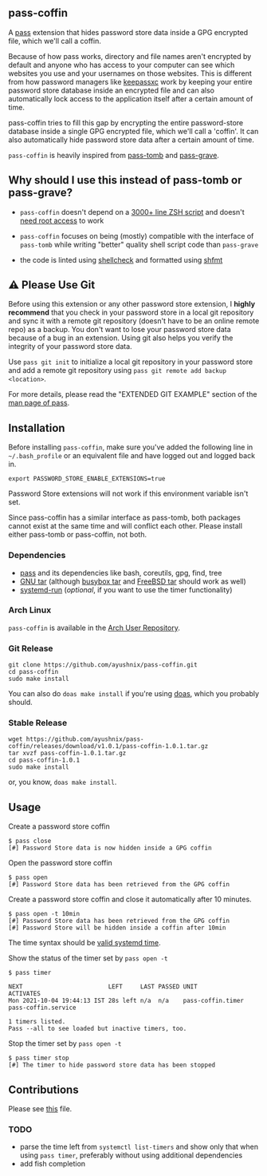 ## pass-coffin

A [pass](https://www.passwordstore.org/) extension that hides password store data inside a GPG
encrypted file, which we'll call a coffin.

Because of how pass works, directory and file names aren't encrypted by default and anyone who has
access to your computer can see which websites you use and your usernames on those websites. This is
different from how password managers like [keepassxc](https://github.com/keepassxreboot/keepassxc)
work by keeping your entire password store database inside an encrypted file and can also
automatically lock access to the application itself after a certain amount of time.

pass-coffin tries to fill this gap by encrypting the entire password-store database inside a single
GPG encrypted file, which we'll call a 'coffin'. It can also automatically hide password store data
after a certain amount of time.

`pass-coffin` is heavily inspired from [pass-tomb](https://github.com/roddhjav/pass-tomb) and
[pass-grave](https://github.com/8go/pass-grave).

## Why should I use this instead of pass-tomb or pass-grave?

- `pass-coffin` doesn't depend on a [3000+ line ZSH
  script](https://github.com/dyne/Tomb/blob/master/tomb) and doesn't [need root
  access](https://github.com/roddhjav/pass-tomb/issues/19#issuecomment-395232044) to work

- `pass-coffin` focuses on being (mostly) compatible with the interface of `pass-tomb` while writing
  "better" quality shell script code than `pass-grave`

- the code is linted using [shellcheck](https://github.com/koalaman/shellcheck) and formatted using
  [shfmt](https://github.com/mvdan/sh)

## :warning: Please Use Git

Before using this extension or any other password store extension, I **highly recommend** that you
check in your password store in a local git repository and sync it with a remote git repository
(doesn't have to be an online remote repo) as a backup. You don't want to lose your password store
data because of a bug in an extension. Using git also helps you verify the integrity of your
password store data.

Use `pass git init` to initialize a local git repository in your password store and add a remote git
repository using `pass git remote add backup <location>`.

For more details, please read the "EXTENDED GIT EXAMPLE" section of the [man page of
pass](https://git.zx2c4.com/password-store/about/).

## Installation

Before installing `pass-coffin`, make sure you've added the following line in `~/.bash_profile` or
an equivalent file and have logged out and logged back in.

```
export PASSWORD_STORE_ENABLE_EXTENSIONS=true
```

Password Store extensions will not work if this environment variable isn't set.

Since pass-coffin has a similar interface as pass-tomb, both packages cannot exist at the same time
and will conflict each other. Please install either pass-tomb or pass-coffin, not both.

### Dependencies

- [pass](https://git.zx2c4.com/password-store/) and its dependencies like bash, coreutils, gpg,
  find, tree
- [GNU tar](https://www.gnu.org/software/tar/) (although [busybox
  tar](https://busybox.net/downloads/BusyBox.html#tar) and [FreeBSD
  tar](https://www.freebsd.org/cgi/man.cgi?query=tar&sektion=1) should work as well)
- [systemd-run](https://github.com/systemd/systemd) (*optional*, if you want to use the timer
  functionality)

### Arch Linux

`pass-coffin` is available in the [Arch User
Repository](https://aur.archlinux.org/packages/pass-coffin/).

### Git Release

```
git clone https://github.com/ayushnix/pass-coffin.git
cd pass-coffin
sudo make install
```

You can also do `doas make install` if you're using [doas](https://github.com/Duncaen/OpenDoas),
which you probably should.

### Stable Release

```
wget https://github.com/ayushnix/pass-coffin/releases/download/v1.0.1/pass-coffin-1.0.1.tar.gz
tar xvzf pass-coffin-1.0.1.tar.gz
cd pass-coffin-1.0.1
sudo make install
```

or, you know, `doas make install`.

## Usage

Create a password store coffin

```
$ pass close
[#] Password Store data is now hidden inside a GPG coffin
```

Open the password store coffin

```
$ pass open
[#] Password Store data has been retrieved from the GPG coffin
```

Create a password store coffin and close it automatically after 10 minutes.

```
$ pass open -t 10min
[#] Password Store data has been retrieved from the GPG coffin
[#] Password Store will be hidden inside a coffin after 10min
```

The time syntax should be [valid systemd
time](https://www.freedesktop.org/software/systemd/man/systemd.time.html).

Show the status of the timer set by `pass open -t`

```
$ pass timer

NEXT                        LEFT     LAST PASSED UNIT              ACTIVATES
Mon 2021-10-04 19:44:13 IST 28s left n/a  n/a    pass-coffin.timer pass-coffin.service

1 timers listed.
Pass --all to see loaded but inactive timers, too.
```

Stop the timer set by `pass open -t`

```
$ pass timer stop
[#] The timer to hide password store data has been stopped
```

## Contributions

Please see [this](https://github.com/ayushnix/pass-coffin/blob/master/CONTRIBUTING.md) file.

### TODO

- parse the time left from `systemctl list-timers` and show only that when using `pass timer`,
  preferably without using additional dependencies
- add fish completion
